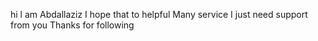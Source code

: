 hi l am Abdallaziz
I hope that to helpful 
Many service I just need support from you 
Thanks for following 
